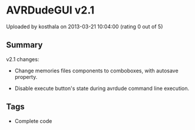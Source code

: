 # AVRDudeGUI v2.1

Uploaded by kosthala on 2013-03-21 10:04:00 (rating 0 out of 5)

## Summary

v2.1 changes:


- Change memories files components to comboboxes, with autosave property.


- Disable execute button's state during avrdude command line execution.

## Tags

- Complete code
